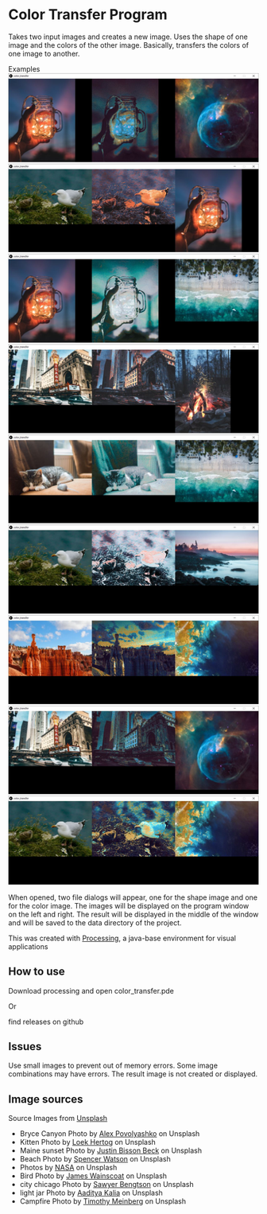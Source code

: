 # Color Transfer Program
Takes two input images and creates a new image. Uses the shape of one image and the colors of the other image.
Basically, transfers the colors of one image to another.

Examples
![example 1](examples/example1.jpg)
![example 1](examples/example2.jpg)
![example 1](examples/example3.jpg)
![example 1](examples/example4.jpg)
![example 1](examples/example5.jpg)
![example 1](examples/example6.jpg)
![example 1](examples/example7.jpg)
![example 1](examples/example8.jpg)
![example 1](examples/example9.jpg)

When opened, two file dialogs will appear, one for the shape image and one for the color image. The images will be displayed on the program window on the left and right. The result will be displayed in the middle of the window and will be saved to the data directory of the project.

This was created with [Processing](https://processing.org/), a java-base environment for visual applications

## How to use

Download processing and open color_transfer.pde

Or

find releases on github

## Issues

Use small images to prevent out of memory errors.
Some image combinations may have errors. The result image is not created or displayed.

## Image sources
Source Images from [Unsplash](https://unsplash.com/)
- Bryce Canyon Photo by [Alex Povolyashko](https://unsplash.com/@alex_povolyashko) on Unsplash
- Kitten Photo by [Loek Hertog](https://unsplash.com/@lue101) on Unsplash
- Maine sunset Photo by [Justin Bisson Beck](https://unsplash.com/@justinbissonbeck) on Unsplash
- Beach Photo by [Spencer Watson](https://unsplash.com/@thebrownspy) on Unsplash
- Photos by [NASA](https://unsplash.com/@nasa) on Unsplash
- Bird Photo by [James Wainscoat](https://unsplash.com/photos/5ee8z9ABdzo?utm_source=unsplash&utm_medium=referral&utm_content=creditCopyText) on Unsplash
- city chicago Photo by [Sawyer Bengtson](https://unsplash.com/@sawyerbengtson) on Unsplash
- light jar Photo by [Aaditya Kalia](https://unsplash.com/@wanderersway) on Unsplash
- Campfire Photo by [Timothy Meinberg](https://unsplash.com/@tmbrg) on Unsplash